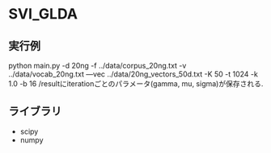 # SVI_GLDA

## 実行例
python main.py -d 20ng -f ../data/corpus_20ng.txt -v ../data/vocab_20ng.txt —vec ../data/20ng_vectors_50d.txt -K 50 -t 1024 -k 1.0 -b 16
/resultにiterationごとのパラメータ(gamma, mu, sigma)が保存される.

## ライブラリ
* scipy
* numpy